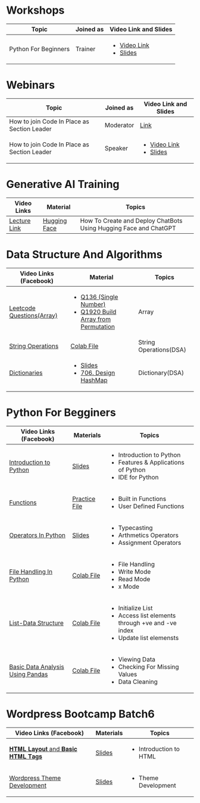 # Workshops

<table>
  <thead>
    <tr>
      <th>Topic</th>
      <th>Joined as</th>
      <th>Video Link and Slides</th>
    </tr>
  </thead>
  <tbody>
   <tr>
  <td>Python For Beginners</td>
  <td>Trainer</td>
  <td>
    <ul>
      <li><a href="https://www.facebook.com/iCodeguru/videos/982139087441659/">Video Link</a></li>
      <li><a href="https://colab.research.google.com/drive/1NPwP2nRSjcTJlsSgIyuIFWVtF0RUXP6A">Slides</a></li>
    </ul>
  </td>
</tr>  
  </tbody>
</table>



# Webinars

<table>
  <thead>
    <tr>
      <th>Topic</th>
      <th>Joined as</th>
      <th>Video Link and Slides</th>
    </tr>
  </thead>
  <tbody>
   <tr>
  <td>How to join Code In Place as Section Leader</td>
  <td>Moderator</td>
  <td><a href="https://drive.google.com/file/d/1HYrURPdU-3O_38udscBhgPCur7B3_Cay/view">Link</a></td>
</tr>  
    <tr>
  <td>How to join Code In Place as Section Leader</td>
  <td>Speaker</td>
  <td>
    <ul>
      <li><a href="https://drive.google.com/drive/u/2/my-drive">Video Link</a></li>
      <li><a href="https://docs.google.com/presentation/d/1-xwVTL1LUHX9sRQT3k8RkCGJZvivV8tG/edit?slide=id.p1#slide=id.p1">Slides</a></li>
    </ul>
  </td>
</tr>  
  </tbody>
</table>

# Generative AI Training

<table>
  <thead>
    <tr>
      <th>Video Links</th>
      <th>Material</th>
      <th>Topics</th>
    </tr>
  </thead>
  <tbody>
   <tr>
  <td><a href="https://www.youtube.com/live/z2V4HbAVCSE?si=d5RoHOh_zVRxzmkw"> Lecture Link </a></td>
  <td> <a href="https://huggingface.co/">Hugging Face</a></li>
  </td>
  <td>How To Create and Deploy ChatBots Using Hugging Face and ChatGPT</td>
</tr>
  </tbody>
</table>

# Data Structure And Algorithms

<table>
  <thead>
    <tr>
      <th>Video Links (Facebook)</th>
      <th>Material</th>
      <th>Topics</th>
    </tr>
  </thead>
  <tbody>
   <tr>
  <td><a href="https://www.facebook.com/iCodeguru/videos/1778389219387894/">Leetcode Questions(Array)</a></td>
  <td>
    <ul>
      <li><a href="https://leetcode.com/problems/single-number/description/">Q136 (Single Number)</a></li>
      <li><a href="https://leetcode.com/problems/build-array-from-permutation/description/">Q1920 Build Array from Permutation</a></li>
    </ul>
  </td>
  <td>Array</td>
</tr>

 <tr>
  <td><a href="https://www.facebook.com/iCodeguru/videos/1635716397072104/">String Operations</a></td>
  <td><a href="https://colab.research.google.com/drive/1Z1scDJuaNrnYlA_YCJqDQ6g34Doq_aC1#scrollTo=Q4PiMcribQW5">Colab File</a>
  </td>
  <td>String Operations(DSA)</td>
</tr>

 <tr>
  <td><a href="https://www.facebook.com/iCodeguru/videos/509005611982575">Dictionaries</a></td>
  <td>
    <ul>
      <li><a href="https://docs.google.com/presentation/d/1ppJDP_5N9NJWIhlBnBtmt34KI-EFVmhM/edit?slide=id.p1#slide=id.p1">Slides</a></li>
      <li><a href="https://leetcode.com/problems/design-hashmap/description/">706. Design HashMap</a></li>
    </ul>
  </td>
  <td>Dictionary(DSA)</td>
</tr>

   
  </tbody>
</table>


# Python For Begginers


<table>
  <thead>
    <tr>
      <th>Video Links (Facebook)</th>
      <th>Materials</th>
      <th>Topics</th>
    </tr>
  </thead>
  <tbody>
   <tr>
  <td><a href="https://www.facebook.com/iCodeguru/videos/967958858510999">Introduction to Python</a></td>
  <td><a href="https://drive.google.com/file/d/1h_JOpKmf2DyuQ8-3Nar34QtMDJeLscJX/view?usp=sharing">Slides</a></td>
  <td>
    <ul>
      <li>Introduction to Python</li>
      <li>Features & Applications of Python</li>
      <li>IDE for Python</li>
    </ul>
  </td>
</tr>

<tr>
  <td><a href="https://www.facebook.com/iCodeguru/videos/1375789286727245/">Functions</a></td>
  <td><a href="https://colab.research.google.com/drive/1F16FvkamHLs-E8k1YJSFZ_8Jbh4mO6Ym?usp=sharing">Practice File</a></td>
  <td>
    <ul>
      <li>Built in Functions</li>
      <li>User Defined Functions</li>
    </ul>
  </td>
</tr>

<tr>
  <td><a href="https://www.facebook.com/iCodeguru/videos/1665511421048471">Operators In Python</a></td>
  <td><a href="https://colab.research.google.com/drive/1ys-XWdrwoNXQlPcpD5L7EFQLBrQWiJRN#scrollTo=RAXWEUVsSLXi">Slides</a></td>
  <td>
    <ul>
      <li>Typecasting</li>
      <li>Arthmetics Operators</li>
      <li>Assignment Operators</li>
    </ul>
  </td>
</tr>


<tr>
  <td><a href="https://www.facebook.com/share/v/19tgmzhmmq/">File Handling In Python</a></td>
  <td><a href="https://colab.research.google.com/drive/10jLX2MaoL02QOIYV2mhA9k0RrR6G0MwQ#scrollTo=B0Fv2DNPlxx3&uniqifier=1">Colab File</a></td>
  <td>
    <ul>
      <li>File Handling</li>
      <li>Write Mode</li>
      <li>Read Mode</li>
      <li>x Mode</li>
    </ul>
  </td>
</tr>

<tr>
  <td><a href="https://www.facebook.com/watch/?v=676423264772096">List-Data Structure</a></td>
  <td><a href="https://colab.research.google.com/drive/1ZMbWY8-AKHi6tU9qKDM8JXzs0Pg5m1Wf#scrollTo=bfE7hHc0nmWV">Colab File</a></td>
  <td>
    <ul>
      <li>Initialize List</li>
      <li>Access list elements through +ve and -ve index</li>
      <li>Update list elemensts</li>
    </ul>
  </td>
</tr>

<tr>
  <td><a href="https://www.facebook.com/iCodeguru/videos/1009868784673771">Basic Data Analysis Using Pandas</a></td>
  <td><a href="https://colab.research.google.com/drive/1lXcAAa7o9ND01FQjBUrHH-Ph6Y7qcwEf">Colab File</a></td>
  <td>
    <ul>
      <li>Viewing Data</li>
      <li>Checking For Missing Values</li>
      <li>Data Cleaning</li>
    </ul>
  </td>
</tr>
   
  </tbody>
</table>



# Wordpress Bootcamp Batch6

<table>
  <thead>
    <tr>
      <th>Video Links (Facebook)</th>
      <th>Materials</th>
      <th>Topics</th>
    </tr>
  </thead>
  <tbody>
   <tr>
  <td><a href="https://www.facebook.com/watch/live/?ref=watch_permalink&v=922553386450345">𝐇𝐓𝐌𝐋 𝐋𝐚𝐲𝐨𝐮𝐭 and 𝐁𝐚𝐬𝐢𝐜 𝐇𝐓𝐌𝐋 𝐓𝐚𝐠𝐬</a></td>
  <td><a href="https://docs.google.com/presentation/d/1hnFH3qkJaWN-ItD1uvdYnSX1mTflg3qY84IXwPjQ2Go/edit#slide=id.p">Slides</a></td>
  <td>
    <ul>
      <li>Introduction to HTML</li>
    </ul>
  </td>
</tr>

<tr>
  <td><a href="https://www.facebook.com/iCodeguru/videos/591238493470194">Wordpress Theme Development</a></td>
  <td><a href="https://docs.google.com/presentation/d/1zcriCMM78ILA2shNh8NZuKOmjwMlMxA5jDYHqLc6Rbg/edit#slide=id.g2d5c74e12db_0_0">Slides</a></td>
  <td>
    <ul>
      <li>Theme Development</li>
    </ul>
  </td>
</tr>

 </tbody>
</table>








      
      
    
     
    
 
